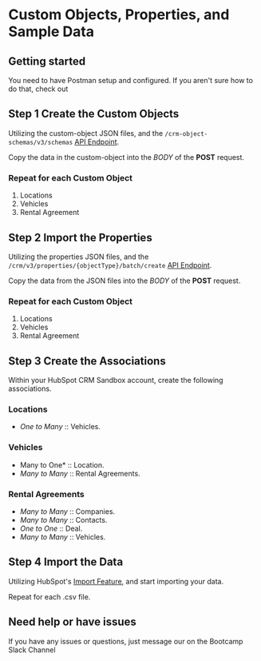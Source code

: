 # Custom Objects, Properties, and Sample Data 

## Getting started
You need to have Postman setup and configured. If you aren't sure how to do that, check out 

## Step 1 Create the Custom Objects
Utilizing the custom-object JSON files, and the `/crm-object-schemas/v3/schemas` [API Endpoint](https://developers.hubspot.com/docs/api/crm/crm-custom-objects).

Copy the data in the custom-object into the *BODY* of the **POST** request.

### Repeat for each Custom Object
1. Locations
2. Vehicles
3. Rental Agreement

## Step 2 Import the Properties

Utilizing the properties JSON files, and the `/crm/v3/properties/{objectType}/batch/create` [API Endpoint](https://developers.hubspot.com/docs/api/crm/properties).

Copy the data from the JSON files into the *BODY* of the **POST** request.

### Repeat for each Custom Object
1. Locations
2. Vehicles
3. Rental Agreement

## Step 3 Create the Associations

Within your HubSpot CRM Sandbox account, create the following associations.

### Locations
* *One to Many* :: Vehicles.

### Vehicles
* Many to One* :: Location.
* *Many to Many* :: Rental Agreements.

### Rental Agreements
* *Many to Many* :: Companies.
* *Many to Many* :: Contacts.
* *One to One* :: Deal.
* *Many to Many* :: Vehicles.

## Step 4 Import the Data

Utilizing HubSpot's [Import Feature](https://app.hubspot.com/l/import/), and start importing your data.

Repeat for each .csv file.

## Need help or have issues
If you have any issues or questions, just message our on the Bootcamp Slack Channel